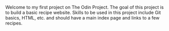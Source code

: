 Welcome to my first project on The Odin Project. 
The goal of this project is to build a basic recipe website. 
Skills to be used in this project include Git basics, 
HTML, etc. and should have a main index page and links to a few recipes. 
